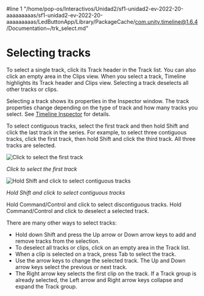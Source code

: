 #line 1 "/home/pop-os/Interactivos/Unidad2/sf1-unidad2-ev-2022-20-aaaaaaaaas/sf1-unidad2-ev-2022-20-aaaaaaaaas/LedButtonApp/Library/PackageCache/com.unity.timeline@1.6.4/Documentation~/trk_select.md"
# Selecting tracks

To select a single track, click its Track header in the Track list. You can also click an empty area in the Clips view. When you select a track, Timeline highlights its Track header and Clips view. Selecting a track deselects all other tracks or clips.

Selecting a track shows its properties in the Inspector window. The track properties change depending on the type of track and how many tracks you select. See [Timeline Inspector](insp_about.md) for details.

To select contiguous tracks, select the first track and then hold Shift and click the last track in the series. For example, to select three contiguous tracks, click the first track, then hold Shift and click the third track. All three tracks are selected.

![Click to select the first track](images/timeline_track_select_first.png)

_Click to select the first track_

![Hold Shift and click to select contiguous tracks](images/timeline_track_select_last.png)

_Hold Shift and click to select contiguous tracks_

Hold Command/Control and click to select discontiguous tracks. Hold Command/Control and click to deselect a selected track.

There are many other ways to select tracks:

* Hold down Shift and press the Up arrow or Down arrow keys to add and remove tracks from the selection.
* To deselect all tracks or clips, click on an empty area in the Track list.
* When a clip is selected on a track, press Tab to select the track.
* Use the arrow keys to change the selected track. The Up and Down arrow keys select the previous or next track.
* The Right arrow key selects the first clip on the track. If a Track group is already selected, the Left arrow and Right arrow keys collapse and expand the Track group.
